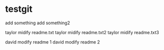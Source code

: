# testgit


add something
add something2

taylor midify readme.txt
taylor midify readme.txt2
taylor midify readme.txt3

david modify readme 1
david modify readme 2
